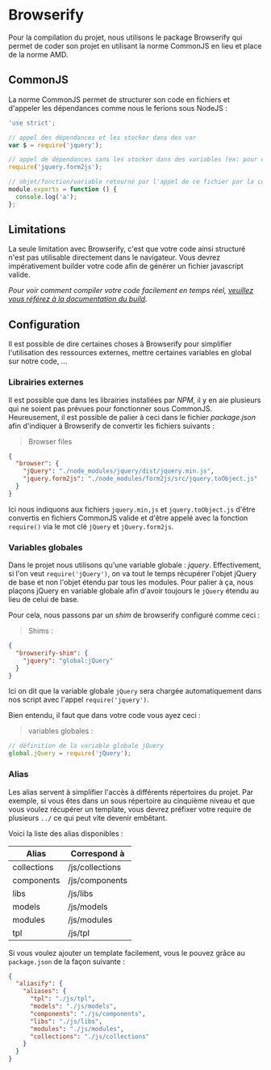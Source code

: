 # Browserify

Pour la compilation du projet, nous utilisons le package Browserify qui permet de coder son projet en utilisant la norme CommonJS en lieu et place de la norme AMD.

## CommonJS

La norme CommonJS permet de structurer son code en fichiers et d'appeler les dépendances comme nous le ferions sous NodeJS :

```javascript
'use strict';

// appel des dépendances et les stocker dans des var
var $ = require('jquery');

// appel de dépendances sans les stocker dans des variables (ex: pour étendre jquery)
require('jquery.form2js');

// objet/fonction/variable retourné par l'appel de ce fichier par la commande require()
module.exports = function () {
  console.log('a');
};

```

## Limitations

La seule limitation avec Browserify, c'est que votre code ainsi structuré n'est pas utilisable directement dans le navigateur. Vous devrez impérativement builder votre code afin de générer un fichier javascript valide.

_Pour voir comment compiler votre code facilement en temps réel, [veuillez vous référez à la documentation du build](build)._

## Configuration

Il est possible de dire certaines choses à Browserify pour simplifier l'utilisation des ressources externes, mettre certaines variables en global sur notre code, ...

### Librairies externes

Il est possible que dans les librairies installées par *NPM*, il y en aie plusieurs qui ne soient pas prévues pour fonctionner sous CommonJS. Heureusement, il est possible de palier à ceci dans le fichier *package.json* afin d'indiquer à Browserify de convertir les fichiers suivants :

> Browser files

```json
{
  "browser": {
    "jQuery": "./node_modules/jquery/dist/jquery.min.js",
    "jquery.form2js": "./node_modules/form2js/src/jquery.toObject.js"
  }
}
```

Ici nous indiquons aux fichiers `jquery.min,js` et `jquery.toObject.js` d'être convertis en fichiers CommonJS valide et d'être appelé avec la fonction `require()` via le mot clé `jQuery` et `jQuery.form2js`.

### Variables globales

Dans le projet nous utilisons qu'une variable globale : *jquery*. Effectivement, si l'on veut `require('jQuery')`, on va tout le temps récupérer l'objet jQuery de base et non l'objet étendu par tous les modules. Pour palier à ça, nous plaçons jQuery en variable globale afin d'avoir toujours le `jQuery` étendu au lieu de celui de base.

Pour cela, nous passons par un *shim* de browserify configuré comme ceci :

> Shims :

```json
{
  "browserify-shim": {
    "jquery": "global:jQuery"
  }
}
```

Ici on dit que la variable globale `jQuery` sera chargée automatiquement dans nos script avec l'appel `require('jquery')`.

Bien entendu, il faut que dans votre code vous ayez ceci :

> variables globales :

```javascript
// définition de la variable globale jQuery
global.jQuery = require('jQuery');
```

### Alias

Les alias servent à simplifier l'accès à différents répertoires du projet. Par exemple, si vous êtes dans un sous répertoire au cinquième niveau et que vous voulez récupérer un template, vous devrez préfixer votre require de plusieurs `../` ce qui peut vite devenir embêtant.

Voici la liste des alias disponibles :

Alias       | Correspond à 
---         | --- 
collections | /js/collections 
components  | /js/components 
libs        | /js/libs 
models      | /js/models 
modules     | /js/modules 
tpl         | /js/tpl 

Si vous voulez ajouter un template facilement, vous le pouvez grâce au `package.json` de la façon suivante :

```json
{
  "aliasify": {
    "aliases": {
      "tpl": "./js/tpl",
      "models": "./js/models",
      "components": "./js/components",
      "libs": "./js/libs",
      "modules": "./js/modules",
      "collections": "./js/collections"
    }
  }
}
```
